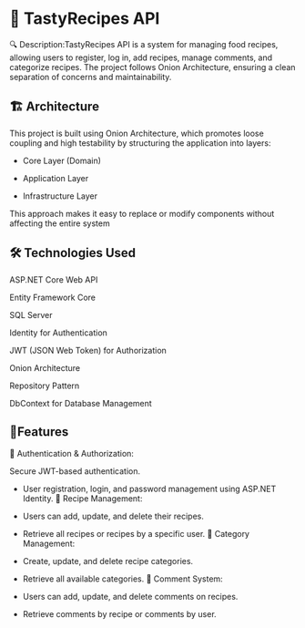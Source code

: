 
# 🥘 TastyRecipes API

🔍 Description:TastyRecipes API is a system for managing food recipes, allowing users to register, log in, add recipes, manage comments, and categorize recipes. The project follows Onion Architecture, ensuring a clean separation of concerns and maintainability.

## 🏗️ Architecture
This project is built using Onion Architecture, which promotes loose coupling and high testability by structuring the application into layers:

- Core Layer (Domain)

- Application Layer 

- Infrastructure Layer 

This approach makes it easy to replace or modify components without affecting the entire system

## 🛠 Technologies Used
ASP.NET Core Web API

Entity Framework Core

SQL Server

Identity for Authentication

JWT (JSON Web Token) for Authorization

Onion Architecture

Repository Pattern

DbContext for Database Management

## 🚀Features


🔐 Authentication & Authorization:

Secure JWT-based authentication.

- User registration, login, and password management using ASP.NET Identity.
🍲 Recipe Management:

- Users can add, update, and delete their recipes.
- Retrieve all recipes or recipes by a specific user.
📂 Category Management:

- Create, update, and delete recipe categories.
- Retrieve all available categories.
💬 Comment System:

- Users can add, update, and delete comments on recipes.
- Retrieve comments by recipe or comments by user.
